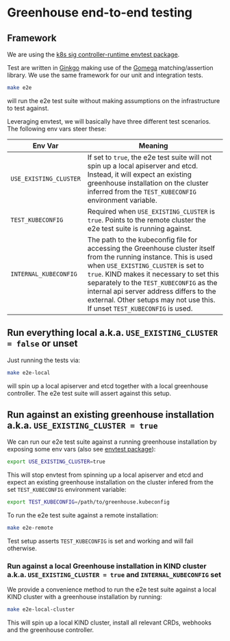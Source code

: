 # Greenhouse end-to-end testing

## Framework

We are using the [k8s sig controller-runtime envtest package](https://pkg.go.dev/sigs.k8s.io/controller-runtime/pkg/envtest).

Test are written in [Ginkgo](https://onsi.github.io/ginkgo/) making use of the [Gomega](https://onsi.github.io/gomega/) matching/assertion library. We use the same framework for our unit and integration tests.

```bash
make e2e
```

will run the e2e test suite without making assumptions on the infrastructure to test against.

Leveraging envtest, we will basically have three different test scenarios. The following env vars steer these:


| Env Var | Meaning |
| --- | --- | 
| `USE_EXISTING_CLUSTER` | If set to `true`, the e2e test suite will not spin up a local apiserver and etcd. Instead, it will expect an existing greenhouse installation on the cluster inferred from the `TEST_KUBECONFIG` environment variable. |
| `TEST_KUBECONFIG`      | Required when `USE_EXISTING_CLUSTER` is `true`. Points to the remote cluster the e2e test suite is running against. |
| `INTERNAL_KUBECONFIG`  | The path to the kubeconfig file for accessing the Greenhouse cluster itself from the running instance. This is used when `USE_EXISTING_CLUSTER` is set to `true`. KIND makes it necessary to set this separately to the `TEST_KUBECONFIG` as the internal api server address differs to the external. Other setups may not use this. If unset `TEST_KUBECONFIG` is used. |

## Run everything local a.k.a. `USE_EXISTING_CLUSTER = false` or unset

Just running the tests via:

```bash
make e2e-local
```

will spin up a local apiserver and etcd together with a local greenhouse controller. The e2e test suite will assert against this setup.

## Run against an existing greenhouse installation a.k.a. `USE_EXISTING_CLUSTER = true`

We can run our e2e test suite against a running greenhouse installation by exposing some env vars (also see [envtest package](https://pkg.go.dev/sigs.k8s.io/controller-runtime/pkg/envtest#pkg-constants)):

```bash
export USE_EXISTING_CLUSTER=true
```

This will stop envtest from spinning up a local apiserver and etcd and expect an existing greenhouse installation on the cluster infered from the set `TEST_KUBECONFIG` environment variable:

```bash
export TEST_KUBECONFIG=/path/to/greenhouse.kubeconfig
```

To run the e2e test suite against a remote installation:

```bash
make e2e-remote
```

Test setup asserts `TEST_KUBECONFIG` is set and working and will fail otherwise.

### Run against a local Greenhouse installation in KIND cluster a.k.a. `USE_EXISTING_CLUSTER = true` and `INTERNAL_KUBECONFIG` set

We provide a convenience method to run the e2e test suite against a local KIND cluster with a greenhouse installation by running:

```bash
make e2e-local-cluster
```

This will spin up a local KIND cluster, install all relevant CRDs, webhooks and the greenhouse controller.
